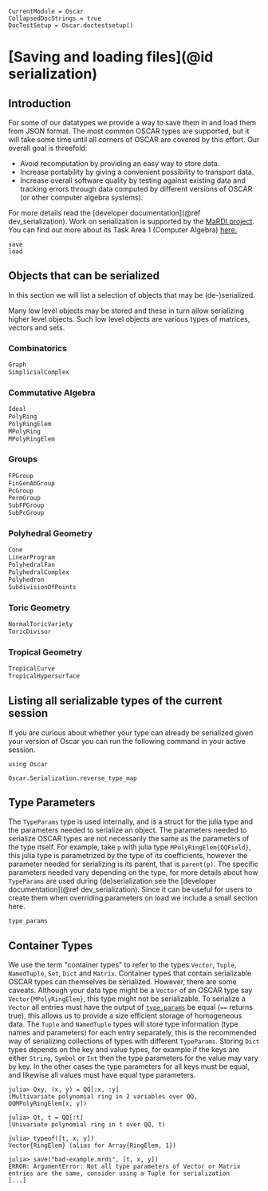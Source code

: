 ```@meta
CurrentModule = Oscar
CollapsedDocStrings = true
DocTestSetup = Oscar.doctestsetup()
```

# [Saving and loading files](@id serialization)

## Introduction

For some of our datatypes we provide a way to save them in and load them from
JSON format.  The most common OSCAR types are supported, but it will take some time until all
corners of OSCAR are covered by this effort. Our overall goal is threefold:
  - Avoid recomputation by providing an easy way to store data.
  - Increase portability by giving a convenient possibility to transport data.
  - Increase overall software quality by testing against existing data and
    tracking errors through data computed by different versions of OSCAR (or other computer algebra systems).

For more details read the [developer documentation](@ref dev_serialization).
Work on serialization is supported by the [MaRDI project](https://www.mardi4nfdi.de/about/mission). You can find out more about its Task Area 1 (Computer Algebra) [here.](https://portal.mardi4nfdi.de/wiki/Portal/TA1)

```@docs
save
load
```

## Objects that can be serialized

In this section we will list a selection of objects that may be (de-)serialized. 

Many low level objects may be stored and these in turn allow serializing higher
level objects. Such low level objects are various types of matrices, vectors
and sets.

### Combinatorics
```julia
Graph
SimplicialComplex
```

### Commutative Algebra
```julia
Ideal
PolyRing
PolyRingElem
MPolyRing
MPolyRingElem
```

### Groups
```julia
FPGroup
FinGenAbGroup
PcGroup
PermGroup
SubFPGroup
SubPcGroup
```

### Polyhedral Geometry
```julia
Cone
LinearProgram
PolyhedralFan
PolyhedralComplex
Polyhedron
SubdivisionOfPoints
```

### Toric Geometry
```julia
NormalToricVariety
ToricDivisor
```

### Tropical Geometry
```julia
TropicalCurve
TropicalHypersurface
```


## Listing all serializable types of the current session

If you are curious about whether your type can already be serialized given your version of Oscar
you can run the following command in your active session.

```@setup oscar
using Oscar
```

```@repl oscar
Oscar.Serialization.reverse_type_map
```


## Type Parameters

The `TypeParams` type is used internally, and is a struct for the julia type and the parameters needed to serialize an object. 
The parameters needed to serialize OSCAR types are not necessarily the same as the parameters of the type itself.
For example, take `p` with julia type `MPolyRingElem{QQField}`, this julia type is parametrized by the type of its coefficients, however
the parameter needed for serializing is its parent, that is `parent(p)`. The specific parameters needed vary depending on the type,
for more details about how `TypeParams` are used during (de)serialization see the [developer documentation](@ref dev_serialization).
Since it can be useful for users to create them when overriding parameters on load we include a small section here.

```@docs
type_params
```

## Container Types
We use the term "container types" to refer to the types `Vector`, `Tuple`, `NamedTuple`, `Set`, `Dict` and `Matrix`. 
Container types that contain serializable OSCAR types can themselves be serialized.
However, there are some caveats. Although your data type might be a `Vector` of an OSCAR type say `Vector{MPolyRingElem}`, this type might not be serializable.
To serialize a `Vector` all entries must have the output of [`type_params`](@ref) be equal (`==` returns true), this allows us to provide a size efficient storage of homogeneous data. The `Tuple` and `NamedTuple` types will store type information (type names and parameters) for each entry separately, this is the recommended way of serializing collections of types
with different `TypeParams`. 
Storing `Dict` types depends on the key and value types, for example if the keys are either `String`, `Symbol` or `Int` then the type parameters for the value may vary by key. 
In the other cases the type parameters for all keys must be equal, and likewise all values must have equal type parameters.

```jldoctest; setup=:(current=pwd(); cd(mktempdir())), teardown=:(cd(current))
julia> Qxy, (x, y) = QQ[:x, :y]
(Multivariate polynomial ring in 2 variables over QQ, QQMPolyRingElem[x, y])

julia> Qt, t = QQ[:t]
(Univariate polynomial ring in t over QQ, t)

julia> typeof([t, x, y])
Vector{RingElem} (alias for Array{RingElem, 1})

julia> save("bad-example.mrdi", [t, x, y])
ERROR: ArgumentError: Not all type parameters of Vector or Matrix entries are the same, consider using a Tuple for serialization
[...]
```
